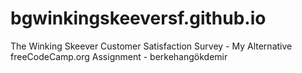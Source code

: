 # bgwinkingskeeversf.github.io
 The Winking Skeever Customer Satisfaction Survey - My Alternative freeCodeCamp.org Assignment - berkehangökdemir
